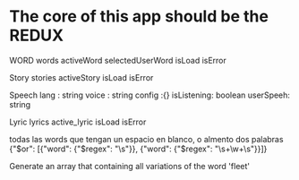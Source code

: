 # The core of this app should be the REDUX
 WORD 
  words
  activeWord
  selectedUserWord
  isLoad
  isError

Story
  stories
  activeStory
  isLoad
  isError

Speech
 lang : string
 voice : string
 config :{}
 isListening: boolean
 userSpeeh: string

Lyric
  lyrics
  active_lyric
  isLoad
  isError


todas las words que tengan un espacio en blanco, o almento dos palabras
{"$or": [{"word": {"$regex": "\\s"}}, {"word": {"$regex": "\\s+\\w+\\s"}}]}




Generate an array that containing all variations of the word 'fleet'


